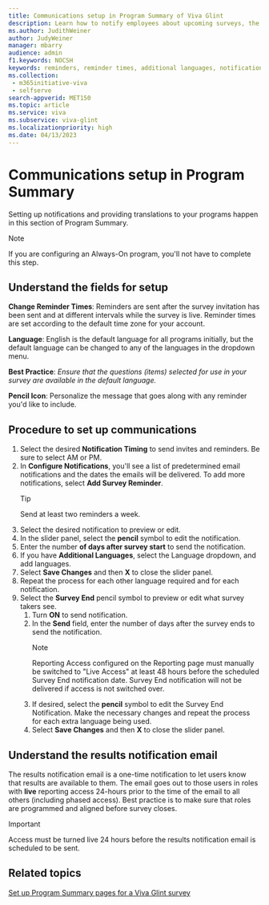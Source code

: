 ```yaml
---
title: Communications setup in Program Summary of Viva Glint
description: Learn how to notify employees about upcoming surveys, the window for taking a survey, and providing the survey in their preferred language is key.
ms.author: JudithWeiner
author: JudyWeiner
manager: mbarry
audience: admin
f1.keywords: NOCSH
keywords: reminders, reminder times, additional languages, notifications 
ms.collection: 
 - m365initiative-viva
 - selfserve
search-appverid: MET150
ms.topic: article
ms.service: viva
ms.subservice: viva-glint
ms.localizationpriority: high
ms.date: 04/13/2023
---
```


# Communications setup in Program Summary

Setting up notifications and providing translations to your programs happen in this section of Program Summary.

>[!NOTE]
> If you are configuring an Always-On program, you'll not have to complete this step.

## Understand the fields for setup

**Change Reminder Times**: Reminders are sent after the survey invitation has been sent and at different intervals while the survey is live. Reminder times are set according to the default time zone for your account.

**Language**: English is the default language for all programs initially, but the default language can be changed to any of the languages in the dropdown menu.

**Best Practice**: _Ensure that the questions (items) selected for use in your survey are available in the default language._

**Pencil Icon**: Personalize the message that goes along with any reminder you'd like to include.

## Procedure to set up communications

1. Select the desired **Notification Timing** to send invites and reminders. Be sure to select AM or PM.
2. In **Configure Notifications**, you'll see a list of predetermined email notifications and the dates the emails will be delivered. To add more notifications, select **Add Survey Reminder**.
   >[!TIP]
   > Send at least two reminders a week.
3. Select the desired notification to preview or edit.
4. In the slider panel, select the **pencil** symbol to edit the notification.
5. Enter the number **of days after survey start** to send the notification.
6. If you have **Additional Languages**, select the Language dropdown, and add languages.
7. Select **Save Changes** and then **X** to close the slider panel.
8. Repeat the process for each other language required and for each notification.
9. Select the **Survey End** pencil symbol to preview or edit what survey takers see.
   1. Turn **ON** to send notification.
   2. In the **Send** field, enter the number of days after the survey ends to send the notification.
       >[!NOTE]
       >Reporting Access configured on the Reporting page must manually be switched to "Live Access" at least 48 hours before the scheduled Survey End notification date. Survey End notification will not be delivered if access is not switched over.
   3. If desired, select the **pencil** symbol to edit the Survey End Notification. Make the necessary changes and repeat the process for each extra language being used.
   4. Select **Save Changes** and then **X** to close the slider panel.

## Understand the results notification email

The results notification email is a one-time notification to let users know that results are available to them. The email goes out to those users in roles with **live** reporting access 24-hours prior to the time of the email to all others (including phased access). Best practice is to make sure that roles are programmed and aligned before survey closes. 

> [!IMPORTANT]
> Access must be turned live 24 hours before the results notification email is scheduled to be sent.

### 

## Related topics

[Set up Program Summary pages for a Viva Glint survey](program-summary-overview.md)
